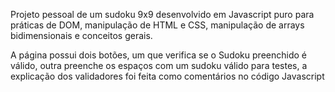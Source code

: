 Projeto pessoal de um sudoku 9x9 desenvolvido em Javascript puro para práticas de DOM, manipulação de HTML e CSS, manipulação de arrays bidimensionais e conceitos gerais.

A página possui dois botões, um que verifica se o Sudoku preenchido é válido, outra preenche os espaços com um sudoku válido para testes, a explicação dos validadores foi feita como comentários no código Javascript

